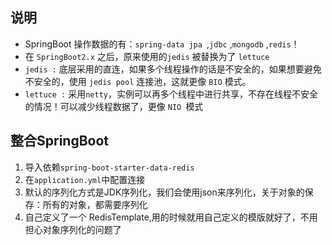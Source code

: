 ## 说明
- SpringBoot 操作数据的有：`spring-data jpa `,`jdbc` ,`mongodb` ,`redis`！
- 在 `SpringBoot2.x` 之后，原来使用的`jedis` 被替换为了 `lettuce`
- `jedis :` 底层采用的直连，如果多个线程操作的话是不安全的，如果想要避免不安全的，使用 `jedis pool` 连接池，这就更像 `BIO` 模式。
- `lettuce :` 采用`netty`，实例可以再多个线程中进行共享，不存在线程不安全的情况！可以减少线程数据了，更像 `NIO `模式

## 整合SpringBoot
1. 导入依赖`spring-boot-starter-data-redis`
2. 在`application.yml`中配置连接
3. 默认的序列化方式是JDK序列化，我们会使用json来序列化，关于对象的保存：所有的对象，都需要序列化
4. 自己定义了一个 RedisTemplate,用的时候就用自己定义的模版就好了，不用担心对象序列化的问题了